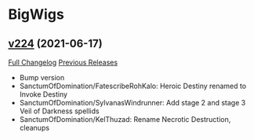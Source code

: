 # BigWigs

## [v224](https://github.com/BigWigsMods/BigWigs/tree/v224) (2021-06-17)
[Full Changelog](https://github.com/BigWigsMods/BigWigs/compare/v223.3...v224) [Previous Releases](https://github.com/BigWigsMods/BigWigs/releases)

- Bump version  
- SanctumOfDomination/FatescribeRohKalo: Heroic Destiny renamed to Invoke Destiny  
- SanctumOfDomination/SylvanasWindrunner: Add stage 2 and stage 3 Veil of Darkness spellids  
- SanctumOfDomination/KelThuzad: Rename Necrotic Destruction, cleanups  
